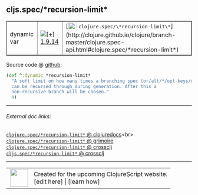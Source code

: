 ## cljs.spec/\*recursion-limit\*



 <table border="1">
<tr>
<td>dynamic var</td>
<td><a href="https://github.com/cljsinfo/cljs-api-docs/tree/1.9.14"><img valign="middle" alt="[+] 1.9.14" title="Added in 1.9.14" src="https://img.shields.io/badge/+-1.9.14-lightgrey.svg"></a> </td>
<td>
[<img height="24px" valign="middle" src="http://i.imgur.com/1GjPKvB.png"> <samp>clojure.spec/\*recursion-limit\*</samp>](http://clojure.github.io/clojure/branch-master/clojure.spec-api.html#clojure.spec/*recursion-limit*)
</td>
</tr>
</table>









Source code @ [github]():

```clj
(def ^:dynamic *recursion-limit*
  "A soft limit on how many times a branching spec (or/alt/*/opt-keys/multi-spec)
  can be recursed through during generation. After this a
  non-recursive branch will be chosen."
  4)
```

<!--
Repo - tag - source tree - lines:

 <pre>

</pre>

-->

---



###### External doc links:

[`clojure.spec/*recursion-limit*` @ clojuredocs](http://clojuredocs.org/clojure.spec/*recursion-limit*)<br>
[`clojure.spec/*recursion-limit*` @ grimoire](http://conj.io/store/v1/org.clojure/clojure/1.7.0-beta3/clj/clojure.spec/*recursion-limit*/)<br>
[`clojure.spec/*recursion-limit*` @ crossclj](http://crossclj.info/fun/clojure.spec/*recursion-limit*.html)<br>
[`cljs.spec/*recursion-limit*` @ crossclj](http://crossclj.info/fun/cljs.spec.cljs/*recursion-limit*.html)<br>

---

 <table>
<tr><td>
<img valign="middle" align="right" width="48px" src="http://i.imgur.com/Hi20huC.png">
</td><td>
Created for the upcoming ClojureScript website.<br>
[edit here] | [learn how]
</td></tr></table>

[edit here]:https://github.com/cljsinfo/cljs-api-docs/blob/master/cljsdoc/cljs.spec/STARrecursion-limitSTAR.cljsdoc
[learn how]:https://github.com/cljsinfo/cljs-api-docs/wiki/cljsdoc-files

<!--

This information was too distracting to show to readers, but I'll leave it
commented here since it is helpful to:

- pretty-print the data used to generate this document
- and show how to retrieve that data



The API data for this symbol:

```clj
{:ns "cljs.spec",
 :name "*recursion-limit*",
 :name-encode "STARrecursion-limitSTAR",
 :history [["+" "1.9.14"]],
 :type "dynamic var",
 :clj-equiv {:full-name "clojure.spec/*recursion-limit*",
             :url "http://clojure.github.io/clojure/branch-master/clojure.spec-api.html#clojure.spec/*recursion-limit*"},
 :full-name-encode "cljs.spec/STARrecursion-limitSTAR",
 :source {:code "(def ^:dynamic *recursion-limit*\n  \"A soft limit on how many times a branching spec (or/alt/*/opt-keys/multi-spec)\n  can be recursed through during generation. After this a\n  non-recursive branch will be chosen.\"\n  4)",
          :title "Source code",
          :repo "clojurescript",
          :tag "r1.9.36",
          :filename "src/main/cljs/cljs/spec.cljs",
          :lines [19 23],
          :url "https://github.com/clojure/clojurescript/blob/r1.9.36/src/main/cljs/cljs/spec.cljs#L19-L23"},
 :full-name "cljs.spec/*recursion-limit*",
 :cljsdoc-url "https://github.com/cljsinfo/cljs-api-docs/blob/master/cljsdoc/cljs.spec/STARrecursion-limitSTAR.cljsdoc"}

```

Retrieve the API data for this symbol:

```clj
;; from Clojure REPL
(require '[clojure.edn :as edn])
(-> (slurp "https://raw.githubusercontent.com/cljsinfo/cljs-api-docs/catalog/cljs-api.edn")
    (edn/read-string)
    (get-in [:symbols "cljs.spec/*recursion-limit*"]))
```

-->
